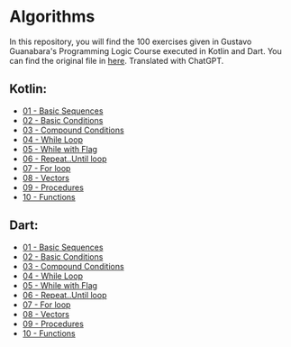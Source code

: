 
# Algorithms

In this repository, you will find the 100 exercises given in Gustavo Guanabara's Programming Logic Course executed in Kotlin and Dart. You can find the original file in [here](https://www.cursoemvideo.com/wp-content/uploads/2019/08/exercicios-algoritmos.pdf). Translated with ChatGPT.

## Kotlin:
- [01 - Basic Sequences](https://github.com/julianasalafia/Algorithms/tree/master/Kotlin/src/main/kotlin/a_basic_control_structures)
- [02 - Basic Conditions](https://github.com/julianasalafia/Algorithms/tree/master/Kotlin/src/main/kotlin/b_basic_conditions)
- [03 - Compound Conditions](https://github.com/julianasalafia/Algorithms/tree/master/Kotlin/src/main/kotlin/c_compound_conditions)
- [04 - While Loop](https://github.com/julianasalafia/Algorithms/tree/master/Kotlin/src/main/kotlin/d_while_loops)
- [05 - While with Flag](https://github.com/julianasalafia/Algorithms/tree/master/Kotlin/src/main/kotlin/e_while_flag)
- [06 - Repeat..Until loop](https://github.com/julianasalafia/Algorithms/tree/master/Kotlin/src/main/kotlin/f_repeat_until_loop)
- [07 - For loop](https://github.com/julianasalafia/Algorithms/tree/master/Kotlin/src/main/kotlin/g_for_loop)
- [08 - Vectors](https://github.com/julianasalafia/Algorithms/tree/master/Kotlin/src/main/kotlin/h_vectors)
- [09 - Procedures](https://github.com/julianasalafia/Algorithms/tree/master/Kotlin/src/main/kotlin/i_procedures)
- [10 - Functions](https://github.com/julianasalafia/Algorithms/tree/master/Kotlin/src/main/kotlin/j_functions)

## Dart:
- [01 - Basic Sequences](https://github.com/julianasalafia/Algorithms/tree/master/Dart/a_basic_control_structure)
- [02 - Basic Conditions](https://github.com/julianasalafia/Algorithms/tree/master/Dart/b_basic_conditions)
- [03 - Compound Conditions](https://github.com/julianasalafia/Algorithms/tree/master/Dart/c_compound_conditions)
- [04 - While Loop](https://github.com/julianasalafia/Algorithms/tree/master/Dart/d_while_loops)
- [05 - While with Flag](https://github.com/julianasalafia/Algorithms/tree/master/Dart/e_while_flag)
- [06 - Repeat..Until loop](https://github.com/julianasalafia/Algorithms/tree/master/Dart/f_repeat_untill_loop)
- [07 - For loop](https://github.com/julianasalafia/Algorithms/tree/master/Dart/g_for_loop)
- [08 - Vectors]()
- [09 - Procedures]()
- [10 - Functions]()
